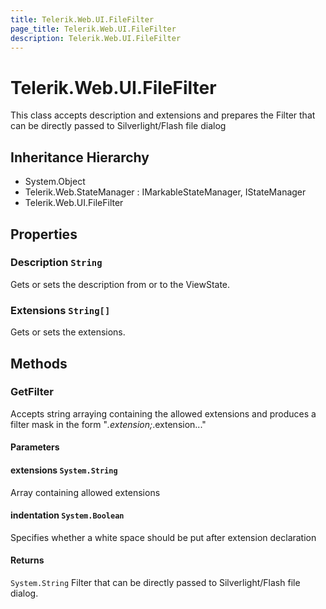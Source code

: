 ```yaml
---
title: Telerik.Web.UI.FileFilter
page_title: Telerik.Web.UI.FileFilter
description: Telerik.Web.UI.FileFilter
---
```


# Telerik.Web.UI.FileFilter

This class accepts description and extensions and prepares the
             Filter that can be directly passed to Silverlight/Flash file dialog

## Inheritance Hierarchy

* System.Object
* Telerik.Web.StateManager : IMarkableStateManager, IStateManager
* Telerik.Web.UI.FileFilter

## Properties

###  Description `String`

Gets or sets the description from or to the ViewState.

###  Extensions `String[]`

Gets or sets the extensions.

## Methods

###  GetFilter

Accepts string arraying containing the allowed extensions and produces
            a filter mask in the form "*.extension;*.extension..."

#### Parameters

#### extensions `System.String`

Array containing allowed extensions

#### indentation `System.Boolean`

Specifies whether a white space should be put after extension declaration

#### Returns

`System.String` Filter that can be directly passed to Silverlight/Flash file dialog.

